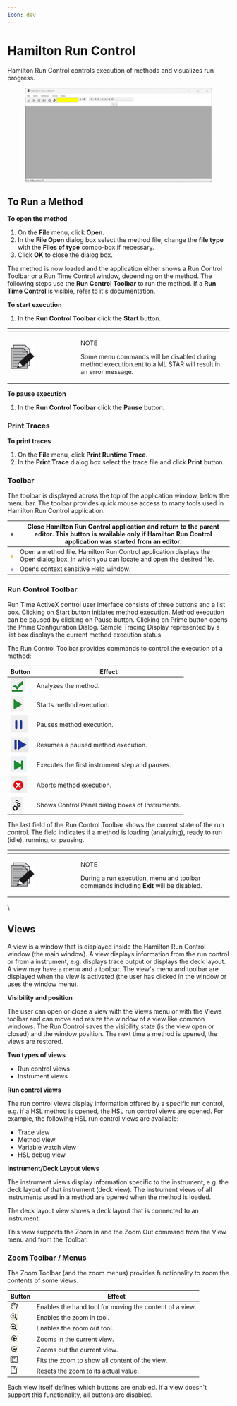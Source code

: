 ```yaml
---
icon: dev
---
```


# Hamilton Run Control

Hamilton Run Control controls execution of methods and visualizes run progress.

<figure><img src="../../.gitbook/assets/image (10) (1) (1).png" alt=""><figcaption></figcaption></figure>

## To Run a Method

**To open the method**

1. On the **File** menu, click **Open**.
2. In the **File Open** dialog box select the method file, change the **file type** with the **Files of type** combo-box if necessary.
3. Click **OK** to close the dialog box.

The method is now loaded and the application either shows a  Run Control Toolbar or a Run Time Control window, depending on the method. The following steps use the **Run Control Toolbar** to run the method. If a **Run Time Control** is visible, refer to it's documentation.

**To start execution**

1. In the **Run Control Toolbar** click the **Start** button.

<table data-header-hidden><thead><tr><th width="145"></th><th></th></tr></thead><tbody><tr><td><img src="../../.gitbook/assets/image (10) (1) (1) (1) (1) (1) (1) (1) (1) (1) (1) (1).png" alt="" data-size="original"></td><td><p>NOTE</p><p>Some menu commands will be disabled during method execution.ent to a ML STAR will result in an error message.</p></td></tr></tbody></table>



**To pause execution**

1. In the **Run Control Toolbar** click the **Pause** button.

### Print Traces

**To print traces**

1. On the **File** menu, click **Print Runtime Trace**.
2. In the **Print Trace** dialog box select the trace file and click **Print** button.

### Toolbar

The toolbar is displayed across the top of the application window, below the menu bar. The toolbar provides quick mouse access to many tools used in Hamilton Run Control application.

| <img src="../../.gitbook/assets/Screenshot 2024-10-10 130837.png" alt="" data-size="original">      | Close Hamilton Run Control application and return to the parent editor. This button is available only if Hamilton Run Control application was started from an editor. |
| --------------------------------------------------------------------------------------------------- | --------------------------------------------------------------------------------------------------------------------------------------------------------------------- |
| <img src="../../.gitbook/assets/image (26) (1).png" alt="" data-size="original">                    | Open a method file. Hamilton Run Control application displays the Open dialog box, in which you can locate and open the desired file.                                 |
| <img src="../../.gitbook/assets/image (1) (1) (1) (1) (1) (1) (1).png" alt="" data-size="original"> | Opens context sensitive Help window.                                                                                                                                  |



### Run Control Toolbar

Run Time ActiveX control user interface consists of three buttons and a list box. Clicking on Start button initiates method execution. Method execution can be paused by clicking on Pause button. Clicking on Prime button opens the Prime Configuration Dialog. Sample Tracing Display represented by a list box displays the current method execution status.

The Run Control Toolbar provides commands to control the execution of a method:

| Button                                                                        | Effect                                           |
| ----------------------------------------------------------------------------- | ------------------------------------------------ |
| <img src="../../.gitbook/assets/image (734).png" alt="" data-size="original"> | Analyzes the method.                             |
| <img src="../../.gitbook/assets/image (735).png" alt="" data-size="original"> | Starts method execution.                         |
| <img src="../../.gitbook/assets/image (736).png" alt="" data-size="original"> | Pauses method execution.                         |
| <img src="../../.gitbook/assets/image (739).png" alt="" data-size="original"> | Resumes a paused method execution.               |
| <img src="../../.gitbook/assets/image (738).png" alt="" data-size="original"> | Executes the first instrument step and pauses.   |
| <img src="../../.gitbook/assets/image (740).png" alt="" data-size="original"> | Aborts method execution.                         |
| <img src="../../.gitbook/assets/image (733).png" alt="" data-size="original"> | Shows Control Panel dialog boxes of Instruments. |

The last field of the Run Control Toolbar shows the current state of the run control. The field indicates if a method is loading (analyzing), ready to run (idle),  running, or pausing.

<table data-header-hidden><thead><tr><th width="145"></th><th></th></tr></thead><tbody><tr><td><img src="../../.gitbook/assets/image (10) (1) (1) (1) (1) (1) (1) (1) (1) (1) (1) (1).png" alt="" data-size="original"></td><td><p>NOTE</p><p>During a run execution, menu and toolbar commands including <strong>Exit</strong> will be disabled.</p></td></tr></tbody></table>

\


## Views

A view is a window that is displayed inside the Hamilton Run Control window (the main window). A view displays information from the run control or from a instrument, e.g. displays trace output or displays the deck layout. A view may have a menu and a toolbar. The view's menu and toolbar are displayed when the view is activated (the user has clicked in the window or uses the window menu).

**Visibility and position**

The user can open or close a view with the Views menu or with the Views toolbar and can move and resize the window of a view like common windows. The Run Control saves the visibility state (is the view open or closed) and the window position. The next time a method is opened, the views are restored.

**Two types of views**

* Run control views
* Instrument views

**Run control views**

The run control views display information offered by a specific run control, e.g. if a HSL method is opened, the  HSL run control views are opened. For example, the following HSL run control views are available:

* Trace view
* Method view
* Variable watch view
* HSL debug view

**Instrument/Deck Layout views**

The instrument views display information specific to the instrument, e.g. the deck layout of that instrument (deck view). The instrument views of all instruments used in a method are opened when the method is loaded.

The deck layout view shows a deck layout that is connected to an instrument.

This view supports the Zoom In  and the Zoom Out command  from the View menu and from the Toolbar.



### Zoom Toolbar / Menus

The Zoom Toolbar (and the zoom menus) provides functionality to zoom the contents of some views.

| **Button**                                                                                          | **Effect**                                              |
| --------------------------------------------------------------------------------------------------- | ------------------------------------------------------- |
| <img src="../../.gitbook/assets/image (2) (1) (1) (1) (1) (1) (1).png" alt="" data-size="original"> | Enables the hand tool for moving the content of a view. |
| <img src="../../.gitbook/assets/image (3) (1) (1) (1) (1) (1).png" alt="" data-size="original">     | Enables the zoom in tool.                               |
| <img src="../../.gitbook/assets/image (5) (1) (1) (1) (1).png" alt="" data-size="original">         | Enables the zoom out tool.                              |
| <img src="../../.gitbook/assets/image (6) (1) (1) (1).png" alt="" data-size="original">             | Zooms in the current view.                              |
| <img src="../../.gitbook/assets/image (7) (1) (1) (1).png" alt="" data-size="original">             | Zooms out the current view.                             |
| <img src="../../.gitbook/assets/image (8) (1) (1) (1).png" alt="" data-size="original">             | Fits the zoom to show all content of the view.          |
| <img src="../../.gitbook/assets/image (9) (1) (1) (1).png" alt="" data-size="original">             | Resets the zoom to its actual value.                    |

Each view itself defines which buttons are enabled. If a view doesn't support this functionality, all buttons are disabled.

